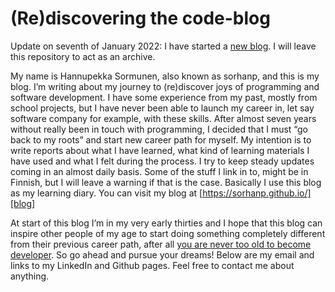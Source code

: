 # (Re)discovering the code-blog

Update on seventh of January 2022:
I have started a [new blog][newBlog]. I will leave this repository to act as an archive.

My name is Hannupekka Sormunen, also known as sorhanp, and this is my blog. I’m writing about my journey to (re)discover joys of programming and software development. I have some experience from my past, mostly from school projects, but I have never been able to launch my career in, let say software company for example, with these skills. After almost seven years without really been in touch with programming, I decided that I must “go back to my roots” and start new career path for myself. My intention is to write reports about what I have learned, what kind of learning materials I have used and what I felt during the process. I try to keep steady updates coming in an almost daily basis. Some of the stuff I link in to, might be in Finnish, but I will leave a warning if that is the case. Basically I use this blog as my learning diary. You can visit my blog at [https://sorhanp.github.io/][blog]

At start of this blog I’m in my very early thirties and I hope that this blog can inspire other people of my age to start doing something completely different from their previous career path, after all [you are never too old to become developer][toolate]. So go ahead and pursue your dreams!  Below are my email and links to my LinkedIn and Github pages. Feel free to contact me about anything.

[toolate]: https://medium.com/startup-grind/i-am-enter-your-age-here-is-that-too-late-to-become-a-developer-58e926799af4
[blog]:https://sorhanp.github.io/
[newBlog]:https://sorhanp.github.io/